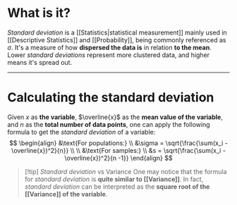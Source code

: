 # What is it?

*Standard deviation* is a [[Statistics|statistical measurement]] mainly used in [[Descriptive Statistics]] and [[Probability]], being commonly referenced as $\sigma$. 
It's a measure of how **dispersed the data is** in relation **to the mean**. Lower *standard deviations* represent more clustered data, and higher means it's spread out.
___
# Calculating the standard deviation

Given $x$ as **the variable**, $\overline{x}$ as the **mean value of the variable**, and $n$ as the **total number of data points**, one can apply the following formula to get the *standard deviation* of a variable:
$$
\begin{align}
&\text{For populations:} \\
&\sigma = \sqrt{\frac{\sum(x_i - \overline{x})^2}{n}}
\\ \\
&\text{For samples:} \\
&s = \sqrt{\frac{\sum(x_i - \overline{x})^2}{n -1}}
\end{align}
$$
>[!tip] *Standard deviation* vs Variance
>  One may notice that the formula for *standard deviation* is **quite similar to [[Variance]]**. In fact, *standard deviation* can be interpreted as the **square root of the [[Variance]] of the variable**.

